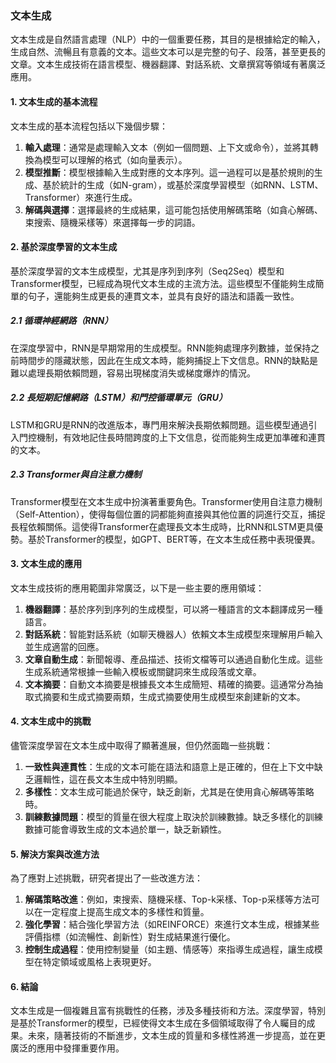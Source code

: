### 文本生成

文本生成是自然語言處理（NLP）中的一個重要任務，其目的是根據給定的輸入，生成自然、流暢且有意義的文本。這些文本可以是完整的句子、段落，甚至更長的文章。文本生成技術在語言模型、機器翻譯、對話系統、文章撰寫等領域有著廣泛應用。

#### 1. 文本生成的基本流程

文本生成的基本流程包括以下幾個步驟：

1. **輸入處理**：通常是處理輸入文本（例如一個問題、上下文或命令），並將其轉換為模型可以理解的格式（如向量表示）。
2. **模型推斷**：模型根據輸入生成對應的文本序列。這一過程可以是基於規則的生成、基於統計的生成（如N-gram），或基於深度學習模型（如RNN、LSTM、Transformer）來進行生成。
3. **解碼與選擇**：選擇最終的生成結果，這可能包括使用解碼策略（如貪心解碼、束搜索、隨機采樣等）來選擇每一步的詞語。

#### 2. 基於深度學習的文本生成

基於深度學習的文本生成模型，尤其是序列到序列（Seq2Seq）模型和Transformer模型，已經成為現代文本生成的主流方法。這些模型不僅能夠生成簡單的句子，還能夠生成更長的連貫文本，並具有良好的語法和語義一致性。

##### 2.1 循環神經網路（RNN）

在深度學習中，RNN是早期常用的生成模型。RNN能夠處理序列數據，並保持之前時間步的隱藏狀態，因此在生成文本時，能夠捕捉上下文信息。RNN的缺點是難以處理長期依賴問題，容易出現梯度消失或梯度爆炸的情況。

##### 2.2 長短期記憶網路（LSTM）和門控循環單元（GRU）

LSTM和GRU是RNN的改進版本，專門用來解決長期依賴問題。這些模型通過引入門控機制，有效地記住長時間跨度的上下文信息，從而能夠生成更加準確和連貫的文本。

##### 2.3 Transformer與自注意力機制

Transformer模型在文本生成中扮演著重要角色。Transformer使用自注意力機制（Self-Attention），使得每個位置的詞都能夠直接與其他位置的詞進行交互，捕捉長程依賴關係。這使得Transformer在處理長文本生成時，比RNN和LSTM更具優勢。基於Transformer的模型，如GPT、BERT等，在文本生成任務中表現優異。

#### 3. 文本生成的應用

文本生成技術的應用範圍非常廣泛，以下是一些主要的應用領域：

1. **機器翻譯**：基於序列到序列的生成模型，可以將一種語言的文本翻譯成另一種語言。
2. **對話系統**：智能對話系統（如聊天機器人）依賴文本生成模型來理解用戶輸入並生成適當的回應。
3. **文章自動生成**：新聞報導、產品描述、技術文檔等可以通過自動化生成。這些生成系統通常根據一些輸入模板或關鍵詞來生成段落或文章。
4. **文本摘要**：自動文本摘要是根據長文本生成簡短、精確的摘要。這通常分為抽取式摘要和生成式摘要兩類，生成式摘要使用生成模型來創建新的文本。

#### 4. 文本生成中的挑戰

儘管深度學習在文本生成中取得了顯著進展，但仍然面臨一些挑戰：

1. **一致性與連貫性**：生成的文本可能在語法和語意上是正確的，但在上下文中缺乏邏輯性，這在長文本生成中特別明顯。
2. **多樣性**：文本生成可能過於保守，缺乏創新，尤其是在使用貪心解碼等策略時。
3. **訓練數據問題**：模型的質量在很大程度上取決於訓練數據。缺乏多樣化的訓練數據可能會導致生成的文本過於單一，缺乏新穎性。

#### 5. 解決方案與改進方法

為了應對上述挑戰，研究者提出了一些改進方法：

1. **解碼策略改進**：例如，束搜索、隨機采樣、Top-k采樣、Top-p采樣等方法可以在一定程度上提高生成文本的多樣性和質量。
2. **強化學習**：結合強化學習方法（如REINFORCE）來進行文本生成，根據某些評價指標（如流暢性、創新性）對生成結果進行優化。
3. **控制生成過程**：使用控制變量（如主題、情感等）來指導生成過程，讓生成模型在特定領域或風格上表現更好。

#### 6. 結論

文本生成是一個複雜且富有挑戰性的任務，涉及多種技術和方法。深度學習，特別是基於Transformer的模型，已經使得文本生成在多個領域取得了令人矚目的成果。未來，隨著技術的不斷進步，文本生成的質量和多樣性將進一步提高，並在更廣泛的應用中發揮重要作用。